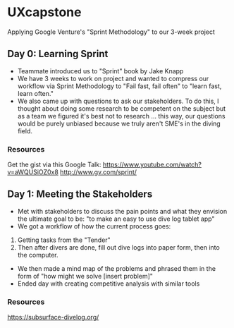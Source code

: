 # UXcapstone
Applying Google Venture's "Sprint Methodology" to our 3-week project

## Day 0: Learning Sprint

* Teammate introduced us to "Sprint" book by Jake Knapp
* We have 3 weeks to work on project and wanted to compress our workflow via Sprint Methodology to "Fail fast, fail often" to "learn fast, learn often."
* We also came up with questions to ask our stakeholders. To do this, I thought about doing some research to be competent on the subject but as a team we figured it's best not to research ... this way, our questions would be purely unbiased because we truly aren't SME's in the diving field.

### Resources
Get the gist via this Google Talk: https://www.youtube.com/watch?v=aWQUSiOZ0x8
http://www.gv.com/sprint/

## Day 1: Meeting the Stakeholders

* Met with stakeholders to discuss the pain points and what they envision the ultimate goal to be: "to make an easy to use dive log tablet app"
* We got a workflow of how the current process goes: 
1. Getting tasks from the "Tender"
2. Then after divers are done, fill out dive logs into paper form, then into the computer.

* We then made a mind map of the problems and phrased them in the form of "how might we solve [insert problem]"
* Ended day with creating competitive analysis with similar tools

### Resources
https://subsurface-divelog.org/
